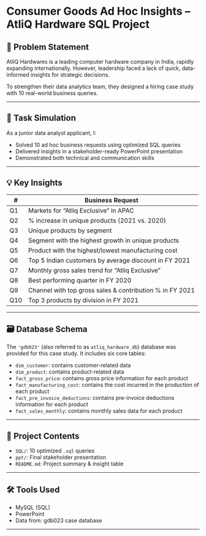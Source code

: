 # Consumer Goods Ad Hoc Insights – AtliQ Hardware SQL Project

## 🧠 Problem Statement
AtliQ Hardwares is a leading computer hardware company in India, rapidly expanding internationally. However, leadership faced a lack of quick, data-informed insights for strategic decisions.

To strengthen their data analytics team, they designed a hiring case study with 10 real-world business queries.

---

## 🎯 Task Simulation
As a junior data analyst applicant, I:
- Solved 10 ad hoc business requests using optimized SQL queries
- Delivered insights in a stakeholder-ready PowerPoint presentation
- Demonstrated both technical and communication skills

---

## 💡 Key Insights
| #  | Business Request                                            
|----|----------------------------------------------------------
| Q1 | Markets for “Atliq Exclusive” in APAC                       
| Q2 | % increase in unique products (2021 vs. 2020)                             
| Q3 | Unique products by segment                                  
| Q4 | Segment with the highest growth in unique products              
| Q5 | Product with the highest/lowest manufacturing cost             
| Q6 | Top 5 Indian customers by average discount in FY 2021     
| Q7 | Monthly gross sales trend for “Atliq Exclusive”             
| Q8 | Best performing quarter in FY 2020                         
| Q9 | Channel with top gross sales & contribution % in FY 2021  
| Q10| Top 3 products by division in FY 2021                      

---

## 🗃️ Database Schema
The `'gdb023'` (also referred to as `atliq_hardware_db`) database was provided for this case study. It includes six core tables:

- `dim_customer`: contains customer-related data
- `dim_product`: contains product-related data
- `fact_gross_price`: contains gross price information for each product
- `fact_manufacturing_cost`: contains the cost incurred in the production of each product
- `fact_pre_invoice_deductions`: contains pre-invoice deductions information for each product
- `fact_sales_monthly`: contains monthly sales data for each product

---

## 📁 Project Contents
- `SQL/`: 10 optimized `.sql` queries  
- `ppt/`: Final stakeholder presentation  
- `README.md`: Project summary & insight table

---

## 🛠 Tools Used
- MySQL (SQL)
- PowerPoint
- Data from: gdb023 case database

---
